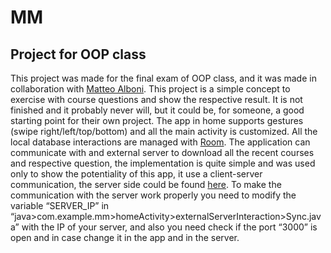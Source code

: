 # MM
## Project for OOP class
This project was made for the final exam of OOP class, and it was made in collaboration with [Matteo Alboni](https://github.com/AlboniMatteo).
This project is a simple concept to exercise with course questions and show the respective result.
It is not finished and it probably never will, but it could be, for someone, a good starting point for their own project.
The app in home supports gestures (swipe right/left/top/bottom) and all the main activity is customized.
All the local database interactions are managed with [Room](https://developer.android.com/training/data-storage/room).
The application can communicate with and external server to download all the recent courses and respective question, the implementation is quite simple and was used only to show the potentiality of this app, it use a client-server communication, the server side could be found [here](https://github.com/MattiaColombari/MMServer).
To make the communication with the server work properly you need to modify the variable “SERVER_IP” in “java>com.example.mm>homeActivity>externalServerInteraction>Sync.java” with the IP of your server, and also you need check if the port “3000” is open and in case change it in the app and in the server.
